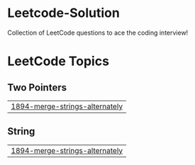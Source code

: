# Leetcode-Solution
Collection of LeetCode questions to ace the coding interview!

<!---LeetCode Topics Start-->
# LeetCode Topics
## Two Pointers
|  |
| ------- |
| [1894-merge-strings-alternately](https://github.com/Aksshay88/Leetcode-Solution/tree/master/1894-merge-strings-alternately) |
## String
|  |
| ------- |
| [1894-merge-strings-alternately](https://github.com/Aksshay88/Leetcode-Solution/tree/master/1894-merge-strings-alternately) |
<!---LeetCode Topics End-->